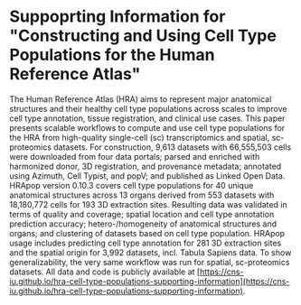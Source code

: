 # Suppoprting Information for "Constructing and Using Cell Type Populations for the Human Reference Atlas"
 
The Human Reference Atlas (HRA) aims to represent major anatomical structures and their healthy cell type populations across scales to improve cell type annotation, tissue registration, and clinical use cases. This paper presents scalable workflows to compute and use cell type populations for the HRA from high-quality single-cell (sc) transcriptomics and spatial, sc-proteomics datasets. For construction, 9,613 datasets with 66,555,503 cells were downloaded from four data portals; parsed and enriched with harmonized donor, 3D registration, and provenance metadata; annotated using Azimuth, Cell Typist, and popV; and published as Linked Open Data. HRApop version 0.10.3 covers cell type populations for 40 unique anatomical structures across 13 organs derived from 553 datasets with 18,180,772 cells for 193 3D extraction sites. Resulting data was validated in terms of quality and coverage; spatial location and cell type annotation prediction accuracy; hetero-/homogeneity of anatomical structures and organs; and clustering of datasets based on cell type population. HRApop usage includes predicting cell type annotation for 281 3D extraction sites and the spatial origin for 3,992 datasets, incl. Tabula Sapiens data. To show generalizability, the very same workflow was run for spatial, sc-proteomics datasets. All data and code is publicly available at [https://cns-iu.github.io/hra-cell-type-populations-supporting-information](https://cns-iu.github.io/hra-cell-type-populations-supporting-information).
